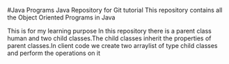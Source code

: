 #Java Programs
Java Repository for Git tutorial
This repository contains all the Object Oriented Programs in Java

This is for my learning purpose
In this repository there is a parent class human and two child classes.The child classes
inherit the properties of parent classes.In client code we create two arraylist of type child classes
and perform the operations on it
